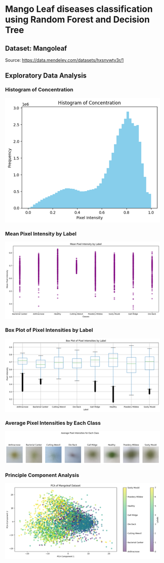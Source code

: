 # Mango Leaf diseases classification using Random Forest and Decision Tree

## Dataset: Mangoleaf

Source: https://data.mendeley.com/datasets/hxsnvwty3r/1

## Exploratory Data Analysis

### Histogram of Concentration

<img src="graphs/Histogram.png" />

### Mean Pixel Intensity by Label

<img src="graphs/Scatter Plot.png" />

### Box Plot of Pixel Intensities by Label

<img src="graphs/Box Plot.png" />

### Average Pixel Intensities by Each Class

<img src="graphs/Correlation Heatmap.png" />

### Principle Component Analysis

<img src="graphs/Principal Component Analysis.png" />
